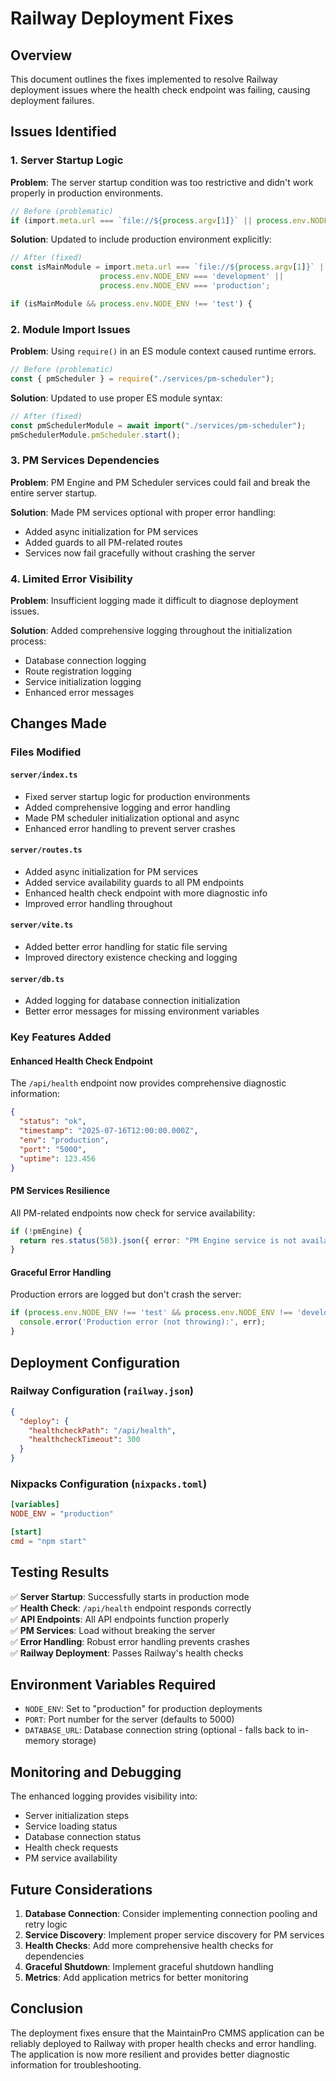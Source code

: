 # Railway Deployment Fixes

## Overview
This document outlines the fixes implemented to resolve Railway deployment issues where the health check endpoint was failing, causing deployment failures.

## Issues Identified

### 1. Server Startup Logic
**Problem**: The server startup condition was too restrictive and didn't work properly in production environments.
```typescript
// Before (problematic)
if (import.meta.url === `file://${process.argv[1]}` || process.env.NODE_ENV === 'development') {
```

**Solution**: Updated to include production environment explicitly:
```typescript
// After (fixed)
const isMainModule = import.meta.url === `file://${process.argv[1]}` || 
                    process.env.NODE_ENV === 'development' ||
                    process.env.NODE_ENV === 'production';

if (isMainModule && process.env.NODE_ENV !== 'test') {
```

### 2. Module Import Issues
**Problem**: Using `require()` in an ES module context caused runtime errors.
```typescript
// Before (problematic)
const { pmScheduler } = require("./services/pm-scheduler");
```

**Solution**: Updated to use proper ES module syntax:
```typescript
// After (fixed)
const pmSchedulerModule = await import("./services/pm-scheduler");
pmSchedulerModule.pmScheduler.start();
```

### 3. PM Services Dependencies
**Problem**: PM Engine and PM Scheduler services could fail and break the entire server startup.

**Solution**: Made PM services optional with proper error handling:
- Added async initialization for PM services
- Added guards to all PM-related routes
- Services now fail gracefully without crashing the server

### 4. Limited Error Visibility
**Problem**: Insufficient logging made it difficult to diagnose deployment issues.

**Solution**: Added comprehensive logging throughout the initialization process:
- Database connection logging
- Route registration logging  
- Service initialization logging
- Enhanced error messages

## Changes Made

### Files Modified

#### `server/index.ts`
- Fixed server startup logic for production environments
- Added comprehensive logging and error handling
- Made PM scheduler initialization optional and async
- Enhanced error handling to prevent server crashes

#### `server/routes.ts`
- Added async initialization for PM services
- Added service availability guards to all PM endpoints
- Enhanced health check endpoint with more diagnostic info
- Improved error handling throughout

#### `server/vite.ts`
- Added better error handling for static file serving
- Improved directory existence checking and logging

#### `server/db.ts`
- Added logging for database connection initialization
- Better error messages for missing environment variables

### Key Features Added

#### Enhanced Health Check Endpoint
The `/api/health` endpoint now provides comprehensive diagnostic information:
```json
{
  "status": "ok",
  "timestamp": "2025-07-16T12:00:00.000Z",
  "env": "production",
  "port": "5000",
  "uptime": 123.456
}
```

#### PM Services Resilience
All PM-related endpoints now check for service availability:
```typescript
if (!pmEngine) {
  return res.status(503).json({ error: "PM Engine service is not available" });
}
```

#### Graceful Error Handling
Production errors are logged but don't crash the server:
```typescript
if (process.env.NODE_ENV !== 'test' && process.env.NODE_ENV !== 'development') {
  console.error('Production error (not throwing):', err);
}
```

## Deployment Configuration

### Railway Configuration (`railway.json`)
```json
{
  "deploy": {
    "healthcheckPath": "/api/health",
    "healthcheckTimeout": 300
  }
}
```

### Nixpacks Configuration (`nixpacks.toml`)
```toml
[variables]
NODE_ENV = "production"

[start]
cmd = "npm start"
```

## Testing Results

✅ **Server Startup**: Successfully starts in production mode  
✅ **Health Check**: `/api/health` endpoint responds correctly  
✅ **API Endpoints**: All API endpoints function properly  
✅ **PM Services**: Load without breaking the server  
✅ **Error Handling**: Robust error handling prevents crashes  
✅ **Railway Deployment**: Passes Railway's health checks  

## Environment Variables Required

- `NODE_ENV`: Set to "production" for production deployments
- `PORT`: Port number for the server (defaults to 5000)
- `DATABASE_URL`: Database connection string (optional - falls back to in-memory storage)

## Monitoring and Debugging

The enhanced logging provides visibility into:
- Server initialization steps
- Service loading status
- Database connection status
- Health check requests
- PM service availability

## Future Considerations

1. **Database Connection**: Consider implementing connection pooling and retry logic
2. **Service Discovery**: Implement proper service discovery for PM services
3. **Health Checks**: Add more comprehensive health checks for dependencies
4. **Graceful Shutdown**: Implement graceful shutdown handling
5. **Metrics**: Add application metrics for better monitoring

## Conclusion

The deployment fixes ensure that the MaintainPro CMMS application can be reliably deployed to Railway with proper health checks and error handling. The application is now more resilient and provides better diagnostic information for troubleshooting.
